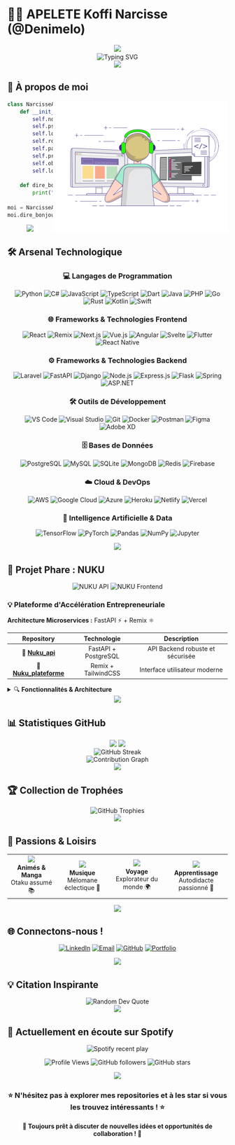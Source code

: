 # 👨‍💻 APELETE Koffi Narcisse (@Denimelo)

<div align="center">
  <img src="https://capsule-render.vercel.app/api?type=waving&color=gradient&customColorList=0,2,2,5,30&height=300&section=header&text=Développeur%20Fullstack&fontSize=50&fontAlignY=38&desc=Créateur%20d'expériences%20numériques%20innovantes&descAlignY=51&descAlign=50&animation=twinkling" />
</div>

<div align="center">
  <img src="https://readme-typing-svg.herokuapp.com?font=Fira+Code&size=28&duration=3000&pause=1000&color=00D9FF&center=true&vCenter=true&multiline=true&width=600&height=200&lines=🚀+Développeur+Fullstack;🎨+UI%2FUX+Designer;📊+Data+Analyst;🤖+Passionné+d'IA+%26+DevOps;🌍+Basé+à+Lomé%2C+Togo" alt="Typing SVG" />
</div>

<div align="center">
  <img src="https://user-images.githubusercontent.com/73097560/115834477-dbab4500-a447-11eb-908a-139a6edaec5c.gif">
</div>

## 🌟 À propos de moi

<img align="right" alt="Coding" width="400" src="https://raw.githubusercontent.com/devSouvik/devSouvik/master/gif3.gif">

```python
class NarcisseAPELETE:
    def __init__(self):
        self.nom = "APELETE Koffi Narcisse"
        self.pseudo = "Denimelo"
        self.localisation = "Lomé, Togo 🇹🇬"
        self.role = "Développeur Fullstack"
        self.passions = ["IA", "Web Dev", "Mobile", "DevOps", "UI/UX", "Data"]
        self.projet_actuel = "NUKU - Plateforme d'accélération"
        self.objectif = "Apprendre & Collaborer"
        self.loisirs = ["Animés", "Manga", "Musique", "Voyage"]
    
    def dire_bonjour(self):
        print("Salut ! Prêt à créer quelque chose d'incroyable ensemble ? 🚀")

moi = NarcisseAPELETE()
moi.dire_bonjour()
```

<div align="center">
  <img src="https://user-images.githubusercontent.com/73097560/115834477-dbab4500-a447-11eb-908a-139a6edaec5c.gif">
</div>

## 🛠️ Arsenal Technologique

<div align="center">

### 💻 Langages de Programmation
![Python](https://img.shields.io/badge/Python-FFD43B?style=for-the-badge&logo=python&logoColor=blue)
![C#](https://img.shields.io/badge/C%23-239120?style=for-the-badge&logo=c-sharp&logoColor=white)
![JavaScript](https://img.shields.io/badge/JavaScript-323330?style=for-the-badge&logo=javascript&logoColor=F7DF1E)
![TypeScript](https://img.shields.io/badge/TypeScript-007ACC?style=for-the-badge&logo=typescript&logoColor=white)
![Dart](https://img.shields.io/badge/Dart-0175C2?style=for-the-badge&logo=dart&logoColor=white)
![Java](https://img.shields.io/badge/Java-ED8B00?style=for-the-badge&logo=openjdk&logoColor=white)
![PHP](https://img.shields.io/badge/PHP-777BB4?style=for-the-badge&logo=php&logoColor=white)
![Go](https://img.shields.io/badge/Go-00ADD8?style=for-the-badge&logo=go&logoColor=white)
![Rust](https://img.shields.io/badge/Rust-000000?style=for-the-badge&logo=rust&logoColor=white)
![Kotlin](https://img.shields.io/badge/Kotlin-0095D5?style=for-the-badge&logo=kotlin&logoColor=white)
![Swift](https://img.shields.io/badge/Swift-FA7343?style=for-the-badge&logo=swift&logoColor=white)

### 🌐 Frameworks & Technologies Frontend
![React](https://img.shields.io/badge/React-20232A?style=for-the-badge&logo=react&logoColor=61DAFB)
![Remix](https://img.shields.io/badge/Remix-000000?style=for-the-badge&logo=remix&logoColor=white)
![Next.js](https://img.shields.io/badge/next.js-000000?style=for-the-badge&logo=nextdotjs&logoColor=white)
![Vue.js](https://img.shields.io/badge/Vue.js-35495E?style=for-the-badge&logo=vuedotjs&logoColor=4FC08D)
![Angular](https://img.shields.io/badge/Angular-DD0031?style=for-the-badge&logo=angular&logoColor=white)
![Svelte](https://img.shields.io/badge/Svelte-4A4A55?style=for-the-badge&logo=svelte&logoColor=FF3E00)
![Flutter](https://img.shields.io/badge/Flutter-02569B?style=for-the-badge&logo=flutter&logoColor=white)
![React Native](https://img.shields.io/badge/React_Native-20232A?style=for-the-badge&logo=react&logoColor=61DAFB)

### ⚙️ Frameworks & Technologies Backend
![Laravel](https://img.shields.io/badge/Laravel-FF2D20?style=for-the-badge&logo=laravel&logoColor=white)
![FastAPI](https://img.shields.io/badge/FastAPI-005571?style=for-the-badge&logo=fastapi)
![Django](https://img.shields.io/badge/Django-092E20?style=for-the-badge&logo=django&logoColor=green)
![Node.js](https://img.shields.io/badge/Node.js-339933?style=for-the-badge&logo=nodedotjs&logoColor=white)
![Express.js](https://img.shields.io/badge/Express.js-000000?style=for-the-badge&logo=express&logoColor=white)
![Flask](https://img.shields.io/badge/Flask-000000?style=for-the-badge&logo=flask&logoColor=white)
![Spring](https://img.shields.io/badge/Spring-6DB33F?style=for-the-badge&logo=spring&logoColor=white)
![ASP.NET](https://img.shields.io/badge/.NET-512BD4?style=for-the-badge&logo=dotnet&logoColor=white)

### 🛠️ Outils de Développement
![VS Code](https://img.shields.io/badge/VSCode-0078D4?style=for-the-badge&logo=visual%20studio%20code&logoColor=white)
![Visual Studio](https://img.shields.io/badge/Visual_Studio-5C2D91?style=for-the-badge&logo=visual%20studio&logoColor=white)
![Git](https://img.shields.io/badge/GIT-E44C30?style=for-the-badge&logo=git&logoColor=white)
![Docker](https://img.shields.io/badge/Docker-2CA5E0?style=for-the-badge&logo=docker&logoColor=white)
![Postman](https://img.shields.io/badge/Postman-FF6C37?style=for-the-badge&logo=postman&logoColor=white)
![Figma](https://img.shields.io/badge/Figma-F24E1E?style=for-the-badge&logo=figma&logoColor=white)
![Adobe XD](https://img.shields.io/badge/Adobe%20XD-470137?style=for-the-badge&logo=Adobe%20XD&logoColor=#FF61F6)

### 🗄️ Bases de Données
![PostgreSQL](https://img.shields.io/badge/PostgreSQL-316192?style=for-the-badge&logo=postgresql&logoColor=white)
![MySQL](https://img.shields.io/badge/MySQL-005C84?style=for-the-badge&logo=mysql&logoColor=white)
![SQLite](https://img.shields.io/badge/SQLite-07405E?style=for-the-badge&logo=sqlite&logoColor=white)
![MongoDB](https://img.shields.io/badge/MongoDB-4EA94B?style=for-the-badge&logo=mongodb&logoColor=white)
![Redis](https://img.shields.io/badge/redis-%23DD0031.svg?&style=for-the-badge&logo=redis&logoColor=white)
![Firebase](https://img.shields.io/badge/firebase-ffca28?style=for-the-badge&logo=firebase&logoColor=black)

### ☁️ Cloud & DevOps
![AWS](https://img.shields.io/badge/Amazon_AWS-FF9900?style=for-the-badge&logo=amazonaws&logoColor=white)
![Google Cloud](https://img.shields.io/badge/Google_Cloud-4285F4?style=for-the-badge&logo=google-cloud&logoColor=white)
![Azure](https://img.shields.io/badge/microsoft%20azure-0089D0?style=for-the-badge&logo=microsoft-azure&logoColor=white)
![Heroku](https://img.shields.io/badge/Heroku-430098?style=for-the-badge&logo=heroku&logoColor=white)
![Netlify](https://img.shields.io/badge/Netlify-00C7B7?style=for-the-badge&logo=netlify&logoColor=white)
![Vercel](https://img.shields.io/badge/Vercel-000000?style=for-the-badge&logo=vercel&logoColor=white)

### 🤖 Intelligence Artificielle & Data
![TensorFlow](https://img.shields.io/badge/TensorFlow-FF6F00?style=for-the-badge&logo=tensorflow&logoColor=white)
![PyTorch](https://img.shields.io/badge/PyTorch-EE4C2C?style=for-the-badge&logo=pytorch&logoColor=white)
![Pandas](https://img.shields.io/badge/Pandas-2C2D72?style=for-the-badge&logo=pandas&logoColor=white)
![NumPy](https://img.shields.io/badge/Numpy-777BB4?style=for-the-badge&logo=numpy&logoColor=white)
![Jupyter](https://img.shields.io/badge/Jupyter-F37626.svg?&style=for-the-badge&logo=Jupyter&logoColor=white)

</div>

<div align="center">
  <img src="https://user-images.githubusercontent.com/73097560/115834477-dbab4500-a447-11eb-908a-139a6edaec5c.gif">
</div>

## 🚀 Projet Phare : NUKU

<div align="center">
  <img src="https://github-readme-stats.vercel.app/api/pin/?username=Denimelo&repo=Nuku_api&theme=tokyonight&hide_border=true&border_radius=10" alt="NUKU API" />
  <img src="https://github-readme-stats.vercel.app/api/pin/?username=Denimelo&repo=Nuku_plateforme&theme=tokyonight&hide_border=true&border_radius=10" alt="NUKU Frontend" />
</div>

### 💡 Plateforme d'Accélération Entrepreneuriale
**Architecture Microservices :** FastAPI ⚡ + Remix ⚛️

| Repository | Technologie | Description |
|:----------:|:-----------:|:-----------:|
| 🔧 **[Nuku_api](https://github.com/Denimelo/Nuku_api)** | FastAPI + PostgreSQL | API Backend robuste et sécurisée |
| 🎨 **[Nuku_plateforme](https://github.com/Denimelo/Nuku_plateforme)** | Remix + TailwindCSS | Interface utilisateur moderne |

<details>
<summary>🔍 <b>Fonctionnalités & Architecture</b></summary>

### 🔧 Backend (FastAPI)
- 👥 **Gestion Multi-Rôles** : Admin, Expert, Entrepreneur
- 🔒 **Authentification JWT** : Sécurité avancée avec tokens
- 🗄️ **Base de données** : PostgreSQL avec ORM SQLAlchemy
- 🌐 **API RESTful** : Architecture scalable et documentée
- ✅ **Validation de données** : Pydantic pour la robustesse
- 📤 **Upload de fichiers** : Gestion des documents entrepreneurs

### 🎨 Frontend (Remix)
- 📋 **Onboarding Intelligent** : Inscription guidée des entrepreneurs
- 🔄 **Interface Interactive** : Dashboard responsive et moderne
- 📊 **Analytics en temps réel** : Métriques et statistiques
- 💬 **Système de Messagerie** : Communication intégrée
- 🎯 **UX Optimisée** : Design centré utilisateur

### 🏗️ Architecture
- 🔄 **Séparation des préoccupations** : Backend/Frontend découplés
- 🚀 **Performance** : SSR avec Remix + API rapide FastAPI
- 🔐 **Sécurité** : Authentification robuste et validation stricte
- 📈 **Scalabilité** : Architecture prête pour la croissance

</details>

<div align="center">
  <img src="https://user-images.githubusercontent.com/73097560/115834477-dbab4500-a447-11eb-908a-139a6edaec5c.gif">
</div>

## 📊 Statistiques GitHub

<div align="center">
  <img height="180em" src="https://github-readme-stats.vercel.app/api?username=Denimelo&show_icons=true&theme=tokyonight&include_all_commits=true&count_private=true&hide_border=true&border_radius=10"/>
  <img height="180em" src="https://github-readme-stats.vercel.app/api/top-langs/?username=Denimelo&layout=compact&langs_count=8&theme=tokyonight&hide_border=true&border_radius=10"/>
</div>

<div align="center">
  <img src="https://github-readme-streak-stats.herokuapp.com/?user=Denimelo&theme=tokyonight&hide_border=true&border_radius=10" alt="GitHub Streak" />
</div>

<div align="center">
  <img src="https://github-readme-activity-graph.vercel.app/graph?username=Denimelo&theme=tokyo-night&bg_color=1a1b27&hide_border=true&border_radius=10" alt="Contribution Graph" />
</div>

<div align="center">
  <img src="https://user-images.githubusercontent.com/73097560/115834477-dbab4500-a447-11eb-908a-139a6edaec5c.gif">
</div>

## 🏆 Collection de Trophées

<div align="center">
  <img src="https://github-profile-trophy.vercel.app/?username=Denimelo&theme=tokyonight&no-frame=true&no-bg=true&margin-w=4&row=2&column=4" alt="GitHub Trophies" />
</div>

<div align="center">
  <img src="https://user-images.githubusercontent.com/73097560/115834477-dbab4500-a447-11eb-908a-139a6edaec5c.gif">
</div>

## 🎯 Passions & Loisirs

<table align="center">
  <tr>
    <td align="center" width="200">
      <img src="https://media.giphy.com/media/LmNwrBhejkK9EFP504/giphy.gif" width="80"/>
      <br><strong>Animés & Manga</strong>
      <br>Otaku assumé 📚
    </td>
    <td align="center" width="200">
      <img src="https://media.giphy.com/media/fAnzw6YK33jMwzp5wp/giphy.gif" width="80"/>
      <br><strong>Musique</strong>
      <br>Mélomane éclectique 🎵
    </td>
    <td align="center" width="200">
      <img src="https://media.giphy.com/media/3oKIPnAiaMCws8nOsE/giphy.gif" width="80"/>
      <br><strong>Voyage</strong>
      <br>Explorateur du monde 🌍
    </td>
    <td align="center" width="200">
      <img src="https://media.giphy.com/media/LaVp0AyqR5bGsC5Cbm/giphy.gif" width="80"/>
      <br><strong>Apprentissage</strong>
      <br>Autodidacte passionné 🧠
    </td>
  </tr>
</table>

<div align="center">
  <img src="https://user-images.githubusercontent.com/73097560/115834477-dbab4500-a447-11eb-908a-139a6edaec5c.gif">
</div>

## 🌐 Connectons-nous !

<div align="center">

[![LinkedIn](https://img.shields.io/badge/LinkedIn-0077B5?style=for-the-badge&logo=linkedin&logoColor=white&labelColor=0077B5)](https://www.linkedin.com/in/narcisse-apelete-a0196329a/)
[![Email](https://img.shields.io/badge/Email-EA4335?style=for-the-badge&logo=gmail&logoColor=white&labelColor=EA4335)](mailto:narcisseapelete11@gmail.com)
[![GitHub](https://img.shields.io/badge/GitHub-181717?style=for-the-badge&logo=github&logoColor=white&labelColor=181717)](https://github.com/Denimelo)
[![Portfolio](https://img.shields.io/badge/Portfolio-FF5722?style=for-the-badge&logo=google-chrome&logoColor=white&labelColor=FF5722)](#)

</div>

<div align="center">
  <img src="https://user-images.githubusercontent.com/73097560/115834477-dbab4500-a447-11eb-908a-139a6edaec5c.gif">
</div>

## 💡 Citation Inspirante

<div align="center">
  <img src="https://quotes-github-readme.vercel.app/api?type=horizontal&theme=tokyonight&border=true" alt="Random Dev Quote"/>
</div>

<div align="center">
  <img src="https://user-images.githubusercontent.com/73097560/115834477-dbab4500-a447-11eb-908a-139a6edaec5c.gif">
</div>

## 🎵 Actuellement en écoute sur Spotify

<div align="center">
  <img src="https://spotify-recently-played-readme.vercel.app/api?user=spotify_username&count=1" alt="Spotify recent play" />
</div>

<div align="center">
  
![Profile Views](https://komarev.com/ghpvc/?username=Denimelo&color=blueviolet&style=for-the-badge&label=VISITEURS)
![GitHub followers](https://img.shields.io/github/followers/Denimelo?logo=GitHub&style=for-the-badge&color=blue&labelColor=black)
![GitHub stars](https://img.shields.io/github/stars/Denimelo?affiliations=OWNER%2CCOLLABORATOR&logo=GitHub&style=for-the-badge&color=yellow&labelColor=black)

</div>

<div align="center">
  <img src="https://capsule-render.vercel.app/api?type=waving&color=gradient&customColorList=0,2,2,5,30&height=150&section=footer&animation=twinkling" />
</div>

<div align="center">
  <h3>⭐ N'hésitez pas à explorer mes repositories et à les star si vous les trouvez intéressants ! ⭐</h3>
  <h4>💬 Toujours prêt à discuter de nouvelles idées et opportunités de collaboration ! 🤝</h4>
</div>

